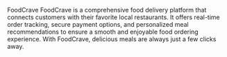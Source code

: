FoodCrave
FoodCrave is a comprehensive food delivery platform that connects customers with their favorite local restaurants. It offers real-time order tracking, secure payment options, and personalized meal recommendations to ensure a smooth and enjoyable food ordering experience. With FoodCrave, delicious meals are always just a few clicks away.
